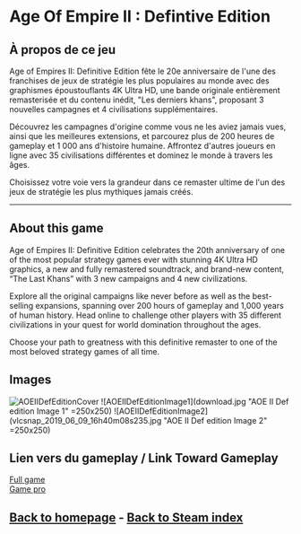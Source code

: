# Age Of Empire II : Defintive Edition

## À propos de ce jeu
Age of Empires II: Definitive Edition fête le 20e anniversaire de l'une des franchises de jeux de stratégie les plus populaires au monde avec des graphismes époustouflants 4K Ultra HD, une bande originale entièrement remasterisée et du contenu inédit, "Les derniers khans", proposant 3 nouvelles campagnes et 4 civilisations supplémentaires.

Découvrez les campagnes d'origine comme vous ne les aviez jamais vues, ainsi que les meilleures extensions, et parcourez plus de 200 heures de gameplay et 1 000 ans d'histoire humaine. Affrontez d'autres joueurs en ligne avec 35 civilisations différentes et dominez le monde à travers les âges.

Choisissez votre voie vers la grandeur dans ce remaster ultime de l'un des jeux de stratégie les plus mythiques jamais créés.

********

## About this game
Age of Empires II: Definitive Edition celebrates the 20th anniversary of one of the most popular strategy games ever with stunning 4K Ultra HD graphics, a new and fully remastered soundtrack, and brand-new content, “The Last Khans” with 3 new campaigns and 4 new civilizations.

Explore all the original campaigns like never before as well as the best-selling expansions, spanning over 200 hours of gameplay and 1,000 years of human history. Head online to challenge other players with 35 different civilizations in your quest for world domination throughout the ages.

Choose your path to greatness with this definitive remaster to one of the most beloved strategy games of all time.

## Images
![AOEIIDefEditionCover](capsule_616x353.jpg=250x250 "AOE II Def edition Cover")
![AOEIIDefEditionImage1](download.jpg "AOE II Def edition Image 1" =250x250)
![AOEIIDefEditionImage2](vlcsnap_2019_06_09_16h40m08s235.jpg "AOE II Def edition Image 2" =250x250)

## Lien vers du gameplay / Link Toward Gameplay

[Full game](https://www.youtube.com/watch?v=UOJ1M27AOxw)   
[Game pro](https://www.youtube.com/watch?v=wq2XbZkN7fE)


## [Back to homepage](/)  -  [Back to Steam index](/Steam/indexSteam.md)
